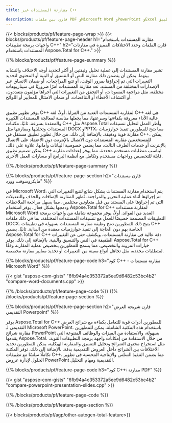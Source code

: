 ```yaml
---
title: مقارنة المستندات عبر C++ 

description: قارن بين ملفات PDF وMicrosoft Word وPowerPoint وExcel عبر تطبيق C++ الخاص بك. احصل على نتائج المقارنة المميزة.
---
```


{{< blocks/products/pf/feature-page-wrap >}}
{{< blocks/products/pf/feature-page-header h1="مقارنة المستندات باستخدام واجهات برمجة تطبيقات C++" h2="قارن الملفات وحدد الاختلافات المميزة في مقارنات المستندات باستخدام Aspose.Total for C++." >}}

{{% blocks/products/pf/feature-page-summary %}}

تشير مقارنة المستندات إلى عملية تحليل وثيقتين أو أكثر لتحديد أوجه الاختلاف والتشابه بينهما. يمكن أن يتضمن ذلك مقارنة النص أو التنسيق أو البنية أو المحتوى لتحديد التغييرات التي تم إجراؤها بمرور الوقت، أو تتبع المراجعات، أو ضمان الاتساق عبر الإصدارات المختلفة من المستند. تعد مقارنة المستندات أمرًا ضروريًا في سيناريوهات مختلفة، مثل مراجعة المسودات، أو التحقق من التغييرات التي أجراها مؤلفون متعددون، أو اكتشاف الأخطاء أو التناقضات، أو ضمان الامتثال للمعايير أو اللوائح.<br /><br />

يوفر تطوير تطبيق C++ لمقارنة المستندات العديد من المزايا. أولاً، لغة C++ هي لغة عالية الأداء معروفة بكفاءتها وسرعتها، مما يجعلها مناسبة لمعالجة المستندات الكبيرة والمعقدة بسرعة. ثانيًا، مكتبات C++ مثل Aspose.Total وأطر العمل لتحليل تنسيقات المستندات وتحليلها ومقارنتها مثل DOCX وPPTX، مما يتيح للمطورين تنفيذ خوارزميات مقارنة قوية ودقيقة. بالإضافة إلى ذلك، من خلال تطوير تطبيق مستقل في C++، يمكن للمستخدمين مقارنة المستندات دون الاتصال بالإنترنت دون الاعتماد على الاتصال بالإنترنت أو خدمات الطرف الثالث، مما يضمن خصوصية البيانات وأمانها. علاوة على ذلك، يمكن تصميم تطبيق C++ ليناسب متطلبات مستخدم محددة، مما يوفر إعدادات مقارنة قابلة للتخصيص وواجهات مستخدم وتكامل مع أنظمة البرامج أو مسارات العمل الأخرى.

{{% /blocks/products/pf/feature-page-summary  %}}

{{% blocks/products/pf/feature-page-section  h2="قارن مستندات مايكروسوفت وورد" %}}

في Microsoft Word، يتم استخدام مقارنة المستندات بشكل شائع لتتبع التغييرات التي تم إجراؤها أثناء عملية التحرير والمراجعة. تُظهر المقارنة الإضافات والحذف والتعديلات التي تم إجراؤها على المستند من قبل متعاونين مختلفين، مما يسهل مراجعة الملاحظات ودمجها بشكل فعال. يوفر استخدام Aspose.Total for C++ لمقارنة مستندات Microsoft Word العديد من الفوائد. أولاً، يوفر مجموعة شاملة من واجهات برمجة التطبيقات المصممة خصيصًا للعمل مع تنسيقات المستندات المختلفة، بما في ذلك ملفات DOCX. يتيح ذلك للمطورين دمج وظيفة مقارنة المستندات بسهولة في تطبيقات C++ الخاصة بهم دون الحاجة إلى تنفيذ خوارزميات معقدة من البداية. ثانيًا، يضمن Aspose.Total for C++ دقة عالية في مقارنة المستندات، ويكشف حتى عن التغييرات الطفيفة في النص والتنسيق والبنية. بالإضافة إلى ذلك، يوفر Aspose.Total for C++ خيارات المرونة والتخصيص، مما يسمح للمطورين بتخصيص عملية المقارنة وفقًا لمتطلبات محددة، مثل تجاهل أنواع معينة من التغييرات أو تحديد معايير مقارنة مخصصة. 

{{% blocks/products/pf/feature-page-code h3="كود C++ - مقارنة مستندات Microsoft Word" %}}

{{< gist "aspose-com-gists" "6fb94a4c353372a5ee9d6482c53bc4b2" "compare-word-documents.cpp" >}}

{{% /blocks/products/pf/feature-page-code  %}}
{{% /blocks/products/pf/feature-page-section %}}

{{% blocks/products/pf/feature-page-section  h2="قارن شريحة العرض التقديمي Powerpoint" %}}

يوفر Aspose.Total for C++ للمطورين أدوات قوية للتعامل بكفاءة مع شرائح العرض التقديمي لـ Microsoft PowerPoint. باستخدام هذه المكتبة الشاملة، يمكن للمطورين مقارنة شرائح PowerPoint بسهولة، والاستفادة من الميزات والوظائف المتنوعة التي يقدمها Aspose.Total. من خلال الاستفادة من إمكانات واجهة برمجة التطبيقات القوية، مثل استخراج محتوى الشرائح وتحليل التنسيق والمقارنة الهيكلية، يمكن للمطورين تحديد الاختلافات بين الشرائح داخل العروض التقديمية بدقة. بالإضافة إلى ذلك، توفر المكتبة تكاملًا سلسًا مع تطبيقات C++، مما يضمن التنفيذ السلس والإنتاجية المحسنة في تطوير الحلول لإدارة عروض PowerPoint التقديمية ومهام التحليل.

{{% blocks/products/pf/feature-page-code h3="كود C++: مقارنة PDF" %}}

{{< gist "aspose-com-gists" "6fb94a4c353372a5ee9d6482c53bc4b2" "compare-powerpoint-presentation-slides.cpp" >}}

{{% /blocks/products/pf/feature-page-code  %}}

{{% /blocks/products/pf/feature-page-section %}}

{{< blocks/products/pf/agp/other-autogen-total-feature>}}